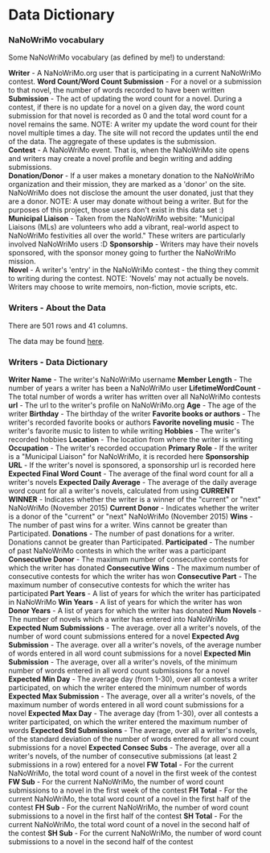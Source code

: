 # Data Dictionary
### NaNoWriMo vocabulary
Some NaNoWriMo vocabulary (as defined by me!) to understand:

__Writer__ - A NaNoWriMo.org user that is participating in a current NaNoWriMo contest.
__Word Count/Word Count Submission__ - For a novel or a submission to that novel, the number of words recorded to have been written 
__Submission__ - The act of updating the word count for a novel. During a contest, if there is no update for a novel on a given day, the word count submission for that novel is recorded as 0 and the total word count for a novel remains the same. NOTE: A writer my update the word count for their novel multiple times a day. The site will not record the updates until the end of the data.  The aggregate of these updates is the submission.      
__Contest__ -  A NaNoWriMo event.  That is, when the NaNoWriMo site opens and writers may create a novel profile and begin writing and adding submissions.  
__Donation/Donor__ - If a user makes a monetary donation to the NaNoWriMo organization and their mission, they are marked as a 'donor' on the site.  NaNoWriMo does not disclose the amount the user donated, just that they are a donor.  NOTE: A user may donate without being a writer. But for the purposes of this project, those users don't exist in this data set :)     
__Municipal Liaison__ - Taken from the NaNoWriMo website: "Municipal Liaisons (MLs) are volunteers who add a vibrant, real-world aspect to NaNoWriMo festivities all over the world." These writers are particularly involved NaNoWriMo users :D 
__Sponsorship__ - Writers may have their novels sponsored, with the sponsor money going to further the NaNoWriMo mission.  
__Novel__ - A writer's 'entry' in the NaNoWriMo contest - the thing they commit to writing during the contest.  NOTE: 'Novels' may not actually be novels.  Writers may choose to write memoirs, non-fiction, movie scripts, etc.   

### Writers - About the Data

There are 501 rows and 41 columns.

The data may be found [here](https://github.com/nicaless/nanowrimo_ga_project/blob/master/clean%20data/user_summary_no2015.csv).

### Writers - Data Dictionary
__Writer Name__ - The writer's NaNoWriMo username
__Member Length__ - The number of years a writer has been a NaNoWriMo user
__LifetimeWordCount__ - The total number of words a writer has written over all NaNoWriMo contests
__url__ - The url to the writer's profile on NaNoWriMo.org
__Age__ - The age of the writer
__Birthday__ - The birthday of the writer
__Favorite books or authors__ - The writer's recorded favorite books or authors
__Favorite noveling music__ - The writer's favorite music to listen to while writing
__Hobbies__ - The writer's recorded hobbies
__Location__ - The location from where the writer is writing
__Occupation__ - The writer's recorded occupation
__Primary Role__ - If the writer is a "Municipal Liaison" for NaNoWriMo, it is recorded here
__Sponsorship URL__ - If the writer's novel is sponsored, a sponsorship url is recorded here
__Expected Final Word Count__ - The average of the final word count for all a writer's novels
__Expected Daily Average__ - The average of the daily average word count for all a writer's novels, calculated from using 
__CURRENT WINNER__ - Indicates whether the writer is a winner of the "current" or "next" NaNoWriMo (November 2015)
__Current Donor__  - Indicates whether the writer is a donor of the "current" or "next" NaNoWriMo (November 2015)
__Wins__ - The number of past wins for a writer.  Wins cannot be greater than Participated.
__Donations__ - The number of past donations for a writer.  Donations cannot be greater than Participated.
__Participated__ - The number of past NaNoWriMo contests in which the writer was a participant
__Consecutive Donor__ - The maximum number of consecutive contests for which the writer has donated
__Consecutive Wins__ - The maximum number of consecutive contests for which the writer has won 
__Consecutive Part__ - The maximum number of consecutive contests for which the writer has participated
__Part Years__ - A list of years for which the writer has participated in NaNoWriMo
__Win Years__ - A list of years for which the writer has won 
__Donor Years__ - A list of years for which the writer has donated
__Num Novels__ - The number of novels which a writer has entered into NaNoWriMo
__Expected Num Submissions__ - The average. over all a writer's novels, of the number of word count submissions entered for a novel
__Expected Avg Submission__ - The average. over all a writer's novels, of the average number of words entered in all word count submissions for a novel
__Expected Min Submission__ - The average, over all a writer's novels, of the minimum number of words entered in all word count submissions for a novel
__Expected Min Day__ - The average day (from 1-30), over all contests a writer participated, on which the writer entered the minimum number of words
__Expected Max Submission__ - The average, over all a writer's novels, of the maximum number of words entered in all word count submissions for a novel
__Expected Max Day__ - The average day (from 1-30), over all contests a writer participated, on which the writer entered the maximum number of words
__Expected Std Submissions__ - The average, over all a writer's novels, of the standard deviation of the number of words entered for all word count submissions for a novel
__Expected Consec Subs__ - The average, over all a writer's novels, of the number of consecutive submissions (at least 2 submissions in a row) entered for a novel
__FW Total__ - For the current NaNoWriMo, the total word count of a novel in the first week of the contest
__FW Sub__ - For the current NaNoWriMo, the number of word count submissions to a novel in the first week of the contest
__FH Total__ - For the current NaNoWriMo, the total word count of a novel in the first half of the contest
__FH Sub__ - For the current NaNoWriMo, the number of word count submissions to a novel in the first half of the contest
__SH Total__ - For the current NaNoWriMo, the total word count of a novel in the second half of the contest
__SH Sub__ - For the current NaNoWriMo, the number of word count submissions to a novel in the second half of the contest    
 